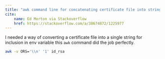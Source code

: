 ```yaml
---
title: "awk command line for concatenating certificate file into string"
cite:
    name: Ed Morton via Stackoverflow
    href: https://stackoverflow.com/a/38674872/1225977
---
```


I needed a way of converting a certificate file into a single string for inclusion in env variable this `awk` command did the job perfectly.

```bash
awk -v ORS='\\n' '1' id_rsa
```